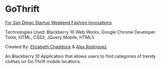 GoThrift
========

<a href="http://sandiego.startupweekend.org">For San Diego Startup Weekend Fashion Innovations</a>

Technologies Used: Blackberry 10 Web Works, Google Chrome Developer Tools, HTML, CSS3, JQuery Mobile, HTML5

Created By: <a href="https://twitter.com/LizChaddock">Elizabeth Chaddock</a> & <a href="https://twitter.com/aroduribe">Alex Rodriguez</a>

An Blackberry 10 Application that allows users to find categories of trendy clothes on Go Thrift mobile locations.
